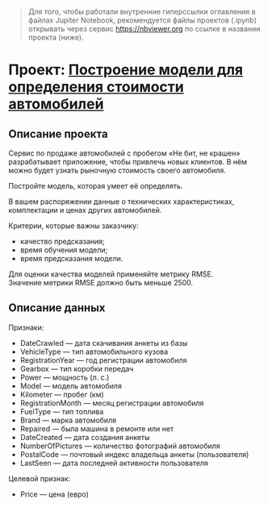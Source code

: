 > Для того, чтобы работали внутренние гиперссылки оглавления в файлах Jupiter Notebook, рекомендуется файлы проектов (.ipynb) открывать через сервис https://nbviewer.org по ссылке в названии проекта (ниже).

# Проект: [Построение модели для определения стоимости автомобилей](https://nbviewer.org/github/yazon315/YandexPracticumProjects/blob/main/Project_11/project_11.ipynb)

## Описание проекта

Сервис по продаже автомобилей с пробегом «Не бит, не крашен» разрабатывает приложение, чтобы привлечь новых клиентов. В нём можно будет узнать рыночную стоимость своего автомобиля.

Постройте модель, которая умеет её определять.

В вашем распоряжении данные о технических характеристиках, комплектации и ценах других автомобилей.

Критерии, которые важны заказчику:
- качество предсказания;
- время обучения модели;
- время предсказания модели.

Для оценки качества моделей применяйте метрику RMSE.  
Значение метрики RMSE должно быть меньше 2500.

## Описание данных

Признаки:
- DateCrawled — дата скачивания анкеты из базы
- VehicleType — тип автомобильного кузова
- RegistrationYear — год регистрации автомобиля
- Gearbox — тип коробки передач
- Power — мощность (л. с.)
- Model — модель автомобиля
- Kilometer — пробег (км)
- RegistrationMonth — месяц регистрации автомобиля
- FuelType — тип топлива
- Brand — марка автомобиля
- Repaired — была машина в ремонте или нет
- DateCreated — дата создания анкеты
- NumberOfPictures — количество фотографий автомобиля
- PostalCode — почтовый индекс владельца анкеты (пользователя)
- LastSeen — дата последней активности пользователя

Целевой признак:
- Price — цена (евро)